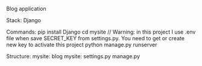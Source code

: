 Blog application

Stack:
  Django

Commands:
  pip install Django
  cd mysite
  // Warning: in this project I use .env file when save SECRET_KEY from settings.py. You need to get or create new key to activate this project
  python manage.py runserver

Structure:
  mysite:
    blog
    mysite:
      settings.py
    manage.py
    
